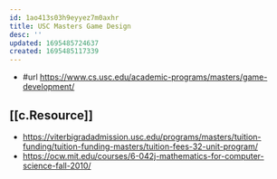 ```yaml
---
id: 1ao413s03h9eyyez7m0axhr
title: USC Masters Game Design
desc: ''
updated: 1695485724637
created: 1695485117339
---
```


- #url https://www.cs.usc.edu/academic-programs/masters/game-development/

## [[c.Resource]]

- https://viterbigradadmission.usc.edu/programs/masters/tuition-funding/tuition-funding-masters/tuition-fees-32-unit-program/
- https://ocw.mit.edu/courses/6-042j-mathematics-for-computer-science-fall-2010/